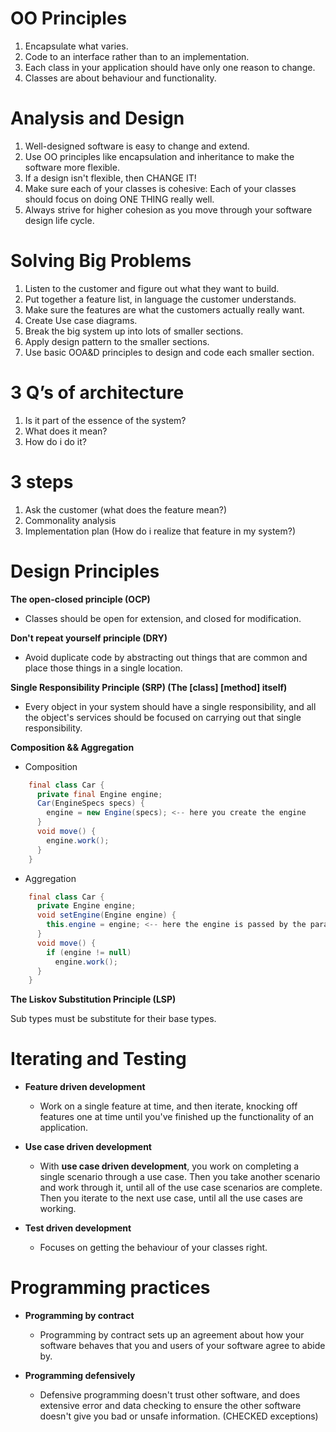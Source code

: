 OO Principles
=============
1. Encapsulate what varies.
2. Code to an interface rather than to an implementation.
3. Each class in your application should have only one reason to change.
4. Classes are about behaviour and functionality.

Analysis and Design
===================
1. Well-designed software is easy to change and extend.
2. Use OO principles like encapsulation and inheritance to make the software more flexible.
3. If a design isn't flexible, then CHANGE IT!
4. Make sure each of your classes is cohesive: Each of your classes should focus on doing ONE THING really well.
5. Always strive for higher cohesion as you move through your software design life cycle.

Solving Big Problems
====================
1. Listen to the customer and figure out what they want to build.
2. Put together a feature list, in language the customer understands.
3. Make sure the features are what the customers actually really want.
4. Create Use case diagrams.
5. Break the big system up into lots of smaller sections.
6. Apply design pattern to the smaller sections.
7. Use basic OOA&D principles to design and code each smaller section.

3 Q’s of architecture
=====================
1. Is it part of the essence of the system?
2. What does it mean?
3. How do i do it?

3 steps
=======
1. Ask the customer (what does the feature mean?)
2. Commonality analysis
3. Implementation plan (How do i realize that feature in my system?)

Design Principles
=================
**The open-closed principle (OCP)**

- Classes should be open for extension, and closed for modification.

**Don't repeat yourself principle (DRY)**

- Avoid duplicate code by abstracting out things that are common and place those things in a single location.

**Single Responsibility Principle (SRP) (The [class] [method] itself)**

- Every object in your system should have a single responsibility, and all the object's services should be focused on carrying out that single responsibility.

**Composition && Aggregation**

- Composition
```java
    final class Car {
      private final Engine engine;
      Car(EngineSpecs specs) {
        engine = new Engine(specs); <-- here you create the engine
      }
      void move() {
        engine.work();
      }
    }
```

- Aggregation
```java
    final class Car {
      private Engine engine;
      void setEngine(Engine engine) {
        this.engine = engine; <-- here the engine is passed by the parameter
      }
      void move() {
        if (engine != null)
          engine.work();
      }
    }
```
**The Liskov Substitution Principle (LSP)**

Sub types must be substitute for their base types.

Iterating and Testing
=====================

- **Feature driven development**
  - Work on a single feature at time, and then iterate, knocking off features one at time until you've
  finished up the functionality of an application.
  
- **Use case driven development**
  - With **use case driven development**, you work on completing a single scenario through a use case.
  Then you take another scenario and work through it, until all of the use case scenarios are complete.
  Then you iterate to the next use case, until all the use cases are working.
  
- **Test driven development**
  - Focuses on getting the behaviour of your classes right. 
 
 Programming practices
 ====================
 
- **Programming by contract**
  - Programming by contract sets up an agreement about how your software behaves that you and users of
  your software agree to abide by.

- **Programming defensively**
  - Defensive programming doesn't trust other software, and does extensive error and data checking
  to ensure the other software doesn't give you bad or unsafe information. (CHECKED exceptions)
